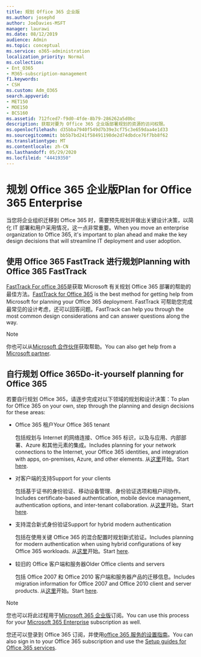 ```yaml
---
title: 规划 Office 365 企业版
ms.author: josephd
author: JoeDavies-MSFT
manager: laurawi
ms.date: 08/12/2019
audience: Admin
ms.topic: conceptual
ms.service: o365-administration
localization_priority: Normal
ms.collection:
- Ent_O365
- M365-subscription-management
f1.keywords:
- CSH
ms.custom: Adm_O365
search.appverid:
- MET150
- MOE150
- BCS160
ms.assetid: 712fced7-f9d0-4fde-8b79-286262a5d0bc
description: 获取对要为 Office 365 企业版部署规划的资源的访问权限。
ms.openlocfilehash: d35bba7940f549d7b39e3cf75c3e659daa4e1d33
ms.sourcegitcommit: bb5b7bd241f58491198de2d74dbdce76f7bb8f62
ms.translationtype: MT
ms.contentlocale: zh-CN
ms.lasthandoff: 05/29/2020
ms.locfileid: "44419350"
---
```

# <a name="plan-for-office-365-enterprise"></a><span data-ttu-id="c4789-103">规划 Office 365 企业版</span><span class="sxs-lookup"><span data-stu-id="c4789-103">Plan for Office 365 Enterprise</span></span>

<span data-ttu-id="c4789-104">当您将企业组织迁移到 Office 365 时，需要预先规划并做出关键设计决策，以简化 IT 部署和用户采用情况，这一点非常重要。</span><span class="sxs-lookup"><span data-stu-id="c4789-104">When you move an enterprise organization to Office 365, it's important to plan ahead and make the key design decisions that will streamline IT deployment and user adoption.</span></span> 

## <a name="planning-with-office-365-fasttrack"></a><span data-ttu-id="c4789-105">使用 Office 365 FastTrack 进行规划</span><span class="sxs-lookup"><span data-stu-id="c4789-105">Planning with Office 365 FastTrack</span></span>

<span data-ttu-id="c4789-106">[FastTrack For office 365](https://docs.microsoft.com/fasttrack/O365-fasttrack-benefit-for-office-365)是获取 Microsoft 有关规划 Office 365 部署的帮助的最佳方法。</span><span class="sxs-lookup"><span data-stu-id="c4789-106">[FastTrack for Office 365](https://docs.microsoft.com/fasttrack/O365-fasttrack-benefit-for-office-365) is the best method for getting help from Microsoft for planning your Office 365 deployment.</span></span> <span data-ttu-id="c4789-107">FastTrack 可帮助您完成最常见的设计考虑，还可以回答问题。</span><span class="sxs-lookup"><span data-stu-id="c4789-107">FastTrack can help you through the most common design considerations and can answer questions along the way.</span></span> 

>[!Note]
><span data-ttu-id="c4789-108">你也可以从[Microsoft 合作伙伴](https://www.microsoft.com/solution-providers/home)获取帮助。</span><span class="sxs-lookup"><span data-stu-id="c4789-108">You can also get help from a [Microsoft partner](https://www.microsoft.com/solution-providers/home).</span></span>
>

## <a name="do-it-yourself-planning-for-office-365"></a><span data-ttu-id="c4789-109">自行规划 Office 365</span><span class="sxs-lookup"><span data-stu-id="c4789-109">Do-it-yourself planning for Office 365</span></span>

<span data-ttu-id="c4789-110">若要自行规划 Office 365，请逐步完成对以下领域的规划和设计决策：</span><span class="sxs-lookup"><span data-stu-id="c4789-110">To plan for Office 365 on your own, step through the planning and design decisions for these areas:</span></span>

- <span data-ttu-id="c4789-111">Office 365 租户</span><span class="sxs-lookup"><span data-stu-id="c4789-111">Your Office 365 tenant</span></span>

  <span data-ttu-id="c4789-112">包括规划与 Internet 的网络连接、Office 365 标识，以及与应用、内部部署、Azure 和其他元素的集成。</span><span class="sxs-lookup"><span data-stu-id="c4789-112">Includes planning for your network connections to the Internet, your Office 365 identities, and integration with apps, on-premises, Azure, and other elements.</span></span> <span data-ttu-id="c4789-113">从[这里](subscriptions-licenses-accounts-and-tenants-for-microsoft-cloud-offerings.md)开始。</span><span class="sxs-lookup"><span data-stu-id="c4789-113">Start [here](subscriptions-licenses-accounts-and-tenants-for-microsoft-cloud-offerings.md).</span></span>

- <span data-ttu-id="c4789-114">对客户端的支持</span><span class="sxs-lookup"><span data-stu-id="c4789-114">Support for your clients</span></span>

  <span data-ttu-id="c4789-115">包括基于证书的身份验证、移动设备管理、身份验证选项和租户间协作。</span><span class="sxs-lookup"><span data-stu-id="c4789-115">Includes certificate-based authentication, mobile device management, authentication options, and inter-tenant collaboration.</span></span> <span data-ttu-id="c4789-116">从[这里](office-365-client-support-certificate-based-authentication.md)开始。</span><span class="sxs-lookup"><span data-stu-id="c4789-116">Start [here](office-365-client-support-certificate-based-authentication.md).</span></span>

- <span data-ttu-id="c4789-117">支持混合新式身份验证</span><span class="sxs-lookup"><span data-stu-id="c4789-117">Support for hybrid modern authentication</span></span>

  <span data-ttu-id="c4789-118">包括在使用关键 Office 365 的混合配置时规划新式验证。</span><span class="sxs-lookup"><span data-stu-id="c4789-118">Includes planning for modern authentication when using hybrid configurations of key Office 365 workloads.</span></span> <span data-ttu-id="c4789-119">从[这里](hybrid-modern-auth-overview.md)开始。</span><span class="sxs-lookup"><span data-stu-id="c4789-119">Start [here](hybrid-modern-auth-overview.md).</span></span>

- <span data-ttu-id="c4789-120">较旧的 Office 客户端和服务器</span><span class="sxs-lookup"><span data-stu-id="c4789-120">Older Office clients and servers</span></span>

  <span data-ttu-id="c4789-121">包括 Office 2007 和 Office 2010 客户端和服务器产品的迁移信息。</span><span class="sxs-lookup"><span data-stu-id="c4789-121">Includes migration information for Office 2007 and Office 2010 client and server products.</span></span> <span data-ttu-id="c4789-122">从[这里](plan-upgrade-previous-versions-office.md)开始。</span><span class="sxs-lookup"><span data-stu-id="c4789-122">Start [here](plan-upgrade-previous-versions-office.md).</span></span>

>[!Note]
><span data-ttu-id="c4789-123">您也可以将此过程用于[Microsoft 365 企业版](https://docs.microsoft.com/microsoft-365/enterprise/microsoft-365-overview)订阅。</span><span class="sxs-lookup"><span data-stu-id="c4789-123">You can use this process for your [Microsoft 365 Enterprise](https://docs.microsoft.com/microsoft-365/enterprise/microsoft-365-overview) subscription as well.</span></span>
>

<span data-ttu-id="c4789-124">您还可以登录到 Office 365 订阅，并使用[office 365 服务的设置指南](setup-guides-for-office-365.md)。</span><span class="sxs-lookup"><span data-stu-id="c4789-124">You can also sign in to your Office 365 subscription and use the [Setup guides for Office 365 services](setup-guides-for-office-365.md).</span></span>



<!--

This checklist will help your organization as you plan and prepare for a migration to Office 365. The phases and steps in the checklist are aligned with the guidance provided by the [Onboarding Center](https://go.microsoft.com/fwlink/?LinkId=517115). Feel free to adapt this checklist to your organization's needs.

Most organizations don't need to do anything to prepare for Office 365. It's an application on the web and people are able to use it as soon as they have an account. Other organizations have more locations, security practices, or other requirements that create the need for more planning. For enterprise-level organizations, follow the checklist items below to get started with Office 365.
  
If you want help getting Office 365 set up, [FastTrack](https://fasttrack.microsoft.com/office) is the easiest way to deploy Office 365, you can also sign in and use the [Setup guides for Office 365 services](setup-guides-for-office-365.md).
  
|**Choose one or more to get started:**||
|:-----|:-----|
| [System requirements for Office](https://products.office.com/office-system-requirements) |- Microsoft Office 365 ProPlus, Office 365, Office 365 ProPlus, and each Office application for Windows, Mac, iOS, and Android all have specific system requirements. Ensure your hardware and software meet the minimum system requirements.|
|**Most** customers connect their on-premises directory to Office 365. Get a head start on directory preparation by [installing and running IdFix on your network](https://www.microsoft.com/download/details.aspx?id=36832). <br> Use the [AAD Connect advisor](https://aka.ms/aadconnectpwsync) and the [Azure AD Premium set up guide](https://aka.ms/aadpguidance) to get customized set up guidance. <br> |- Automated checks against your directory to [validate people's accounts will properly synchronize](https://support.office.com/article/Prepare-to-provision-users-through-directory-synchronization-to-Office-365-01920974-9e6f-4331-a370-13aea4e82b3e). <br> - Recommends changes to directory objects and offers to automate the changes for you. <br> - [More details on using the IdFix tool](prepare-directory-attributes-for-synch-with-idfix.md). |
|**Read** our [network performance guidance](https://aka.ms/tune) and use our tools to ensure you have the connectivity and performance configuration necessary to provide people with the best experience.  <br> | - Ensure you can connect to Office 365, if you filter or scan outbound traffic, you'll want to understand what [managing Office 365 endpoints](https://support.office.com/article/Managing-Office-365-endpoints-99cab9d4-ef59-4207-9f2b-3728eb46bf9a) means for your organization.  <br>  - [Model and test your network capacity](https://support.office.com/article/Network-and-migration-planning-for-Office-365-f5ee6c33-bcd7-4b0b-b0f8-dc1d9fb8d132) or move to an [Azure ExpressRoute for Office 365](https://support.office.com/article/Azure-ExpressRoute-for-Office-365-6d2534a2-c19c-4a99-be5e-33a0cee5d3bd) circuit for a more predictable experience.   |
|**Use** our [planning checklist](https://support.office.com/article/Deployment-planning-checklist-for-Office-365-5fa4f6ef-35ad-4840-91c1-4834df3df5a0) as a starting place for building your own deployment plan.  <br> | - In-depth overview of possible areas you'll need to plan for with links to reference or how-to information to help you plan. |
|**Use** the [Exchange Server Large Item Script](https://gallery.technet.microsoft.com/Exchange-Server-Large-Item-b9546cc6) to find mail items that may be too large to migrate.  <br> | - Uses Exchange Web Services to impersonate, access, scan the mailbox for file sizes you specify, and dumps the results in a CSV file. Read the [detailed instructions on how to use the script](https://blogs.technet.com/b/mikehall/archive/2013/06/27/large-mail-item-script.aspx). |
|**Take** advantage of [Microsoft deployment experts](https://go.microsoft.com/fwlink/?LinkId=517115) who can help you from planning to helping everyone start using the new services and applications.  <br> Use the [Deployment wizards for Office 365 services](https://support.office.com/article/Deployment-wizards-for-Office-365-services-165f46e8-3533-4d76-be57-97f81ebd40f2) to get customized set up guidance.  <br> | - The Onboarding center works directly with customers and with partner organizations. Give them a call today. |
|**Use** the [templates and resources in the Office 365 success center](https://www.microsoft.com/fasttrack/resources) to share your deployment and onboarding plans with the people in your organization.  <br> | - Communication with everyone before, during, and after the transition to Office 365 is critical.  <br> - Use our templates, guides, and handouts to improve your communications. |
|**Read** the article [Office 365 Network Connectivity Principles](https://aka.ms/o365networkingprinciples) to understand the connectivity principles for securely managing Office 365 traffic and getting the best possible performance.  <br> | - This article will help you understand the most recent guidance for securely optimizing Office 365 network connectivity. |
   
Want more resources to help you integrate Office 365 with your broader cloud strategy? Here are the [Microsoft cloud IT architecture resources](https://docs.microsoft.com/office365/enterprise/microsoft-cloud-it-architecture-resources).
  
## Want to talk with support?

We're here to help, [contact support](https://support.office.com/article/32a17ca7-6fa0-4870-8a8d-e25ba4ccfd4b) for business products.


--> 